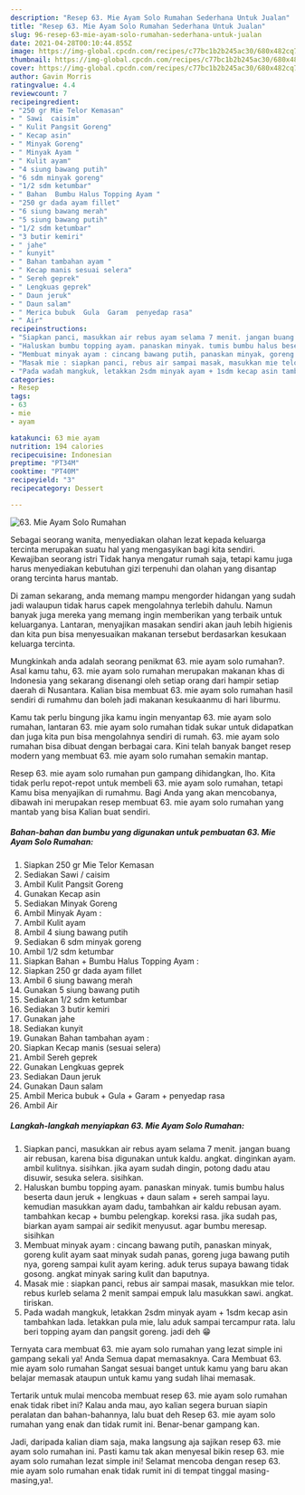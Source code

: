 ```yaml
---
description: "Resep 63. Mie Ayam Solo Rumahan Sederhana Untuk Jualan"
title: "Resep 63. Mie Ayam Solo Rumahan Sederhana Untuk Jualan"
slug: 96-resep-63-mie-ayam-solo-rumahan-sederhana-untuk-jualan
date: 2021-04-28T00:10:44.855Z
image: https://img-global.cpcdn.com/recipes/c77bc1b2b245ac30/680x482cq70/63-mie-ayam-solo-rumahan-foto-resep-utama.jpg
thumbnail: https://img-global.cpcdn.com/recipes/c77bc1b2b245ac30/680x482cq70/63-mie-ayam-solo-rumahan-foto-resep-utama.jpg
cover: https://img-global.cpcdn.com/recipes/c77bc1b2b245ac30/680x482cq70/63-mie-ayam-solo-rumahan-foto-resep-utama.jpg
author: Gavin Morris
ratingvalue: 4.4
reviewcount: 7
recipeingredient:
- "250 gr Mie Telor Kemasan"
- " Sawi  caisim"
- " Kulit Pangsit Goreng"
- " Kecap asin"
- " Minyak Goreng"
- " Minyak Ayam "
- " Kulit ayam"
- "4 siung bawang putih"
- "6 sdm minyak goreng"
- "1/2 sdm ketumbar"
- " Bahan  Bumbu Halus Topping Ayam "
- "250 gr dada ayam fillet"
- "6 siung bawang merah"
- "5 siung bawang putih"
- "1/2 sdm ketumbar"
- "3 butir kemiri"
- " jahe"
- " kunyit"
- " Bahan tambahan ayam "
- " Kecap manis sesuai selera"
- " Sereh geprek"
- " Lengkuas geprek"
- " Daun jeruk"
- " Daun salam"
- " Merica bubuk  Gula  Garam  penyedap rasa"
- " Air"
recipeinstructions:
- "Siapkan panci, masukkan air rebus ayam selama 7 menit. jangan buang air rebusan, karena bisa digunakan untuk kaldu. angkat. dinginkan ayam. ambil kulitnya. sisihkan. jika ayam sudah dingin, potong dadu atau disuwir, sesuka selera. sisihkan."
- "Haluskan bumbu topping ayam. panaskan minyak. tumis bumbu halus beserta daun jeruk + lengkuas + daun salam + sereh sampai layu. kemudian masukkan ayam dadu, tambahkan air kaldu rebusan ayam. tambahkan kecap + bumbu pelengkap. koreksi rasa. jika sudah pas, biarkan ayam sampai air sedikit menyusut. agar bumbu meresap. sisihkan"
- "Membuat minyak ayam : cincang bawang putih, panaskan minyak, goreng kulit ayam saat minyak sudah panas, goreng juga bawang putih nya, goreng sampai kulit ayam kering. aduk terus supaya bawang tidak gosong. angkat minyak saring kulit dan baputnya."
- "Masak mie : siapkan panci, rebus air sampai masak, masukkan mie telor. rebus kurleb selama 2 menit sampai empuk lalu masukkan sawi. angkat. tiriskan."
- "Pada wadah mangkuk, letakkan 2sdm minyak ayam + 1sdm kecap asin tambahkan lada. letakkan pula mie, lalu aduk sampai tercampur rata. lalu beri topping ayam dan pangsit goreng. jadi deh 😁"
categories:
- Resep
tags:
- 63
- mie
- ayam

katakunci: 63 mie ayam 
nutrition: 194 calories
recipecuisine: Indonesian
preptime: "PT34M"
cooktime: "PT40M"
recipeyield: "3"
recipecategory: Dessert

---
```



![63. Mie Ayam Solo Rumahan](https://img-global.cpcdn.com/recipes/c77bc1b2b245ac30/680x482cq70/63-mie-ayam-solo-rumahan-foto-resep-utama.jpg)

Sebagai seorang wanita, menyediakan olahan lezat kepada keluarga tercinta merupakan suatu hal yang mengasyikan bagi kita sendiri. Kewajiban seorang istri Tidak hanya mengatur rumah saja, tetapi kamu juga harus menyediakan kebutuhan gizi terpenuhi dan olahan yang disantap orang tercinta harus mantab.

Di zaman  sekarang, anda memang mampu mengorder hidangan yang sudah jadi walaupun tidak harus capek mengolahnya terlebih dahulu. Namun banyak juga mereka yang memang ingin memberikan yang terbaik untuk keluarganya. Lantaran, menyajikan masakan sendiri akan jauh lebih higienis dan kita pun bisa menyesuaikan makanan tersebut berdasarkan kesukaan keluarga tercinta. 



Mungkinkah anda adalah seorang penikmat 63. mie ayam solo rumahan?. Asal kamu tahu, 63. mie ayam solo rumahan merupakan makanan khas di Indonesia yang sekarang disenangi oleh setiap orang dari hampir setiap daerah di Nusantara. Kalian bisa membuat 63. mie ayam solo rumahan hasil sendiri di rumahmu dan boleh jadi makanan kesukaanmu di hari liburmu.

Kamu tak perlu bingung jika kamu ingin menyantap 63. mie ayam solo rumahan, lantaran 63. mie ayam solo rumahan tidak sukar untuk didapatkan dan juga kita pun bisa mengolahnya sendiri di rumah. 63. mie ayam solo rumahan bisa dibuat dengan berbagai cara. Kini telah banyak banget resep modern yang membuat 63. mie ayam solo rumahan semakin mantap.

Resep 63. mie ayam solo rumahan pun gampang dihidangkan, lho. Kita tidak perlu repot-repot untuk membeli 63. mie ayam solo rumahan, tetapi Kamu bisa menyajikan di rumahmu. Bagi Anda yang akan mencobanya, dibawah ini merupakan resep membuat 63. mie ayam solo rumahan yang mantab yang bisa Kalian buat sendiri.

<!--inarticleads1-->

##### Bahan-bahan dan bumbu yang digunakan untuk pembuatan 63. Mie Ayam Solo Rumahan:

1. Siapkan 250 gr Mie Telor Kemasan
1. Sediakan  Sawi / caisim
1. Ambil  Kulit Pangsit Goreng
1. Gunakan  Kecap asin
1. Sediakan  Minyak Goreng
1. Ambil  Minyak Ayam :
1. Ambil  Kulit ayam
1. Ambil 4 siung bawang putih
1. Sediakan 6 sdm minyak goreng
1. Ambil 1/2 sdm ketumbar
1. Siapkan  Bahan + Bumbu Halus Topping Ayam :
1. Siapkan 250 gr dada ayam fillet
1. Ambil 6 siung bawang merah
1. Gunakan 5 siung bawang putih
1. Sediakan 1/2 sdm ketumbar
1. Sediakan 3 butir kemiri
1. Gunakan  jahe
1. Sediakan  kunyit
1. Gunakan  Bahan tambahan ayam :
1. Siapkan  Kecap manis (sesuai selera)
1. Ambil  Sereh geprek
1. Gunakan  Lengkuas geprek
1. Sediakan  Daun jeruk
1. Gunakan  Daun salam
1. Ambil  Merica bubuk + Gula + Garam + penyedap rasa
1. Ambil  Air




<!--inarticleads2-->

##### Langkah-langkah menyiapkan 63. Mie Ayam Solo Rumahan:

1. Siapkan panci, masukkan air rebus ayam selama 7 menit. jangan buang air rebusan, karena bisa digunakan untuk kaldu. angkat. dinginkan ayam. ambil kulitnya. sisihkan. jika ayam sudah dingin, potong dadu atau disuwir, sesuka selera. sisihkan.
1. Haluskan bumbu topping ayam. panaskan minyak. tumis bumbu halus beserta daun jeruk + lengkuas + daun salam + sereh sampai layu. kemudian masukkan ayam dadu, tambahkan air kaldu rebusan ayam. tambahkan kecap + bumbu pelengkap. koreksi rasa. jika sudah pas, biarkan ayam sampai air sedikit menyusut. agar bumbu meresap. sisihkan
1. Membuat minyak ayam : cincang bawang putih, panaskan minyak, goreng kulit ayam saat minyak sudah panas, goreng juga bawang putih nya, goreng sampai kulit ayam kering. aduk terus supaya bawang tidak gosong. angkat minyak saring kulit dan baputnya.
1. Masak mie : siapkan panci, rebus air sampai masak, masukkan mie telor. rebus kurleb selama 2 menit sampai empuk lalu masukkan sawi. angkat. tiriskan.
1. Pada wadah mangkuk, letakkan 2sdm minyak ayam + 1sdm kecap asin tambahkan lada. letakkan pula mie, lalu aduk sampai tercampur rata. lalu beri topping ayam dan pangsit goreng. jadi deh 😁




Ternyata cara membuat 63. mie ayam solo rumahan yang lezat simple ini gampang sekali ya! Anda Semua dapat memasaknya. Cara Membuat 63. mie ayam solo rumahan Sangat sesuai banget untuk kamu yang baru akan belajar memasak ataupun untuk kamu yang sudah lihai memasak.

Tertarik untuk mulai mencoba membuat resep 63. mie ayam solo rumahan enak tidak ribet ini? Kalau anda mau, ayo kalian segera buruan siapin peralatan dan bahan-bahannya, lalu buat deh Resep 63. mie ayam solo rumahan yang enak dan tidak rumit ini. Benar-benar gampang kan. 

Jadi, daripada kalian diam saja, maka langsung aja sajikan resep 63. mie ayam solo rumahan ini. Pasti kamu tak akan menyesal bikin resep 63. mie ayam solo rumahan lezat simple ini! Selamat mencoba dengan resep 63. mie ayam solo rumahan enak tidak rumit ini di tempat tinggal masing-masing,ya!.

